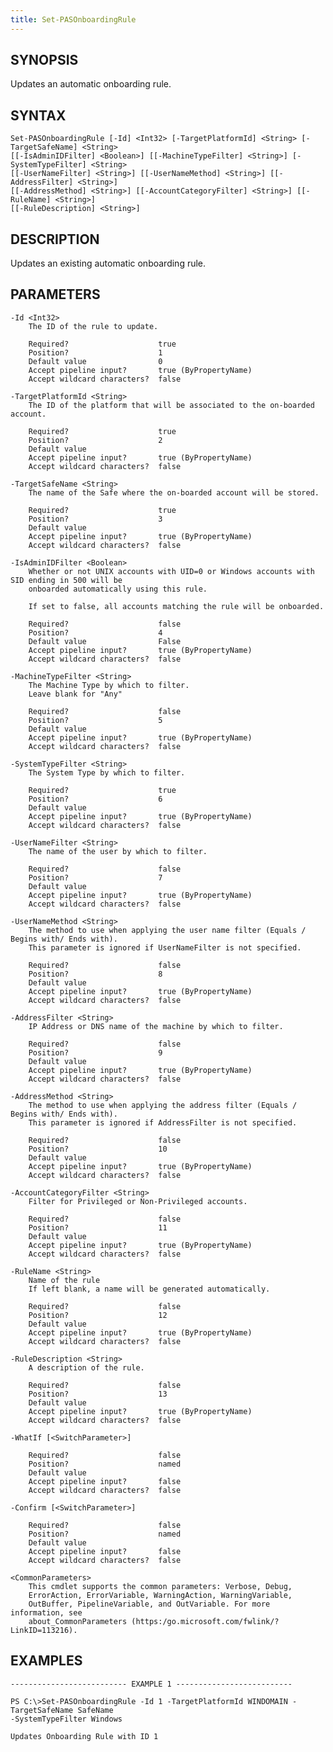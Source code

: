 ```yaml
---
title: Set-PASOnboardingRule
---
```


## SYNOPSIS

Updates an automatic onboarding rule.

## SYNTAX

    Set-PASOnboardingRule [-Id] <Int32> [-TargetPlatformId] <String> [-TargetSafeName] <String>
    [[-IsAdminIDFilter] <Boolean>] [[-MachineTypeFilter] <String>] [-SystemTypeFilter] <String>
    [[-UserNameFilter] <String>] [[-UserNameMethod] <String>] [[-AddressFilter] <String>]
    [[-AddressMethod] <String>] [[-AccountCategoryFilter] <String>] [[-RuleName] <String>]
    [[-RuleDescription] <String>]

## DESCRIPTION

Updates an existing automatic onboarding rule.

## PARAMETERS

    -Id <Int32>
        The ID of the rule to update.

        Required?                    true
        Position?                    1
        Default value                0
        Accept pipeline input?       true (ByPropertyName)
        Accept wildcard characters?  false

    -TargetPlatformId <String>
        The ID of the platform that will be associated to the on-boarded account.

        Required?                    true
        Position?                    2
        Default value
        Accept pipeline input?       true (ByPropertyName)
        Accept wildcard characters?  false

    -TargetSafeName <String>
        The name of the Safe where the on-boarded account will be stored.

        Required?                    true
        Position?                    3
        Default value
        Accept pipeline input?       true (ByPropertyName)
        Accept wildcard characters?  false

    -IsAdminIDFilter <Boolean>
        Whether or not UNIX accounts with UID=0 or Windows accounts with SID ending in 500 will be
        onboarded automatically using this rule.

        If set to false, all accounts matching the rule will be onboarded.

        Required?                    false
        Position?                    4
        Default value                False
        Accept pipeline input?       true (ByPropertyName)
        Accept wildcard characters?  false

    -MachineTypeFilter <String>
        The Machine Type by which to filter.
        Leave blank for "Any"

        Required?                    false
        Position?                    5
        Default value
        Accept pipeline input?       true (ByPropertyName)
        Accept wildcard characters?  false

    -SystemTypeFilter <String>
        The System Type by which to filter.

        Required?                    true
        Position?                    6
        Default value
        Accept pipeline input?       true (ByPropertyName)
        Accept wildcard characters?  false

    -UserNameFilter <String>
        The name of the user by which to filter.

        Required?                    false
        Position?                    7
        Default value
        Accept pipeline input?       true (ByPropertyName)
        Accept wildcard characters?  false

    -UserNameMethod <String>
        The method to use when applying the user name filter (Equals / Begins with/ Ends with).
        This parameter is ignored if UserNameFilter is not specified.

        Required?                    false
        Position?                    8
        Default value
        Accept pipeline input?       true (ByPropertyName)
        Accept wildcard characters?  false

    -AddressFilter <String>
        IP Address or DNS name of the machine by which to filter.

        Required?                    false
        Position?                    9
        Default value
        Accept pipeline input?       true (ByPropertyName)
        Accept wildcard characters?  false

    -AddressMethod <String>
        The method to use when applying the address filter (Equals / Begins with/ Ends with).
        This parameter is ignored if AddressFilter is not specified.

        Required?                    false
        Position?                    10
        Default value
        Accept pipeline input?       true (ByPropertyName)
        Accept wildcard characters?  false

    -AccountCategoryFilter <String>
        Filter for Privileged or Non-Privileged accounts.

        Required?                    false
        Position?                    11
        Default value
        Accept pipeline input?       true (ByPropertyName)
        Accept wildcard characters?  false

    -RuleName <String>
        Name of the rule
        If left blank, a name will be generated automatically.

        Required?                    false
        Position?                    12
        Default value
        Accept pipeline input?       true (ByPropertyName)
        Accept wildcard characters?  false

    -RuleDescription <String>
        A description of the rule.

        Required?                    false
        Position?                    13
        Default value
        Accept pipeline input?       true (ByPropertyName)
        Accept wildcard characters?  false

    -WhatIf [<SwitchParameter>]

        Required?                    false
        Position?                    named
        Default value
        Accept pipeline input?       false
        Accept wildcard characters?  false

    -Confirm [<SwitchParameter>]

        Required?                    false
        Position?                    named
        Default value
        Accept pipeline input?       false
        Accept wildcard characters?  false

    <CommonParameters>
        This cmdlet supports the common parameters: Verbose, Debug,
        ErrorAction, ErrorVariable, WarningAction, WarningVariable,
        OutBuffer, PipelineVariable, and OutVariable. For more information, see
        about_CommonParameters (https:/go.microsoft.com/fwlink/?LinkID=113216).

## EXAMPLES

    -------------------------- EXAMPLE 1 --------------------------

    PS C:\>Set-PASOnboardingRule -Id 1 -TargetPlatformId WINDOMAIN -TargetSafeName SafeName
    -SystemTypeFilter Windows

    Updates Onboarding Rule with ID 1
